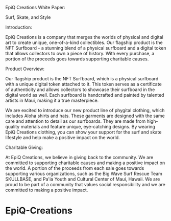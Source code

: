 EpiQ Creations White Paper: 

Surf, Skate, and Style

Introduction:

EpiQ Creations is a company that merges the worlds of physical and digital art to create unique, one-of-a-kind collectibles. Our flagship product is the NFT Surfboard - a stunning blend of a physical surfboard and a digital token that allows collectors to own a piece of history. With every purchase, a portion of the proceeds goes towards supporting charitable causes.

Product Overview:

Our flagship product is the NFT Surfboard, which is a physical surfboard with a unique digital token attached to it. This token serves as a certificate of authenticity and allows collectors to showcase their surfboard in the digital world as well. Each surfboard is handcrafted and painted by talented artists in Maui, making it a true masterpiece.

We are excited to introduce our new product line of phygital clothing, which includes Aloha shirts and hats. These garments are designed with the same care and attention to detail as our surfboards. They are made from high-quality materials and feature unique, eye-catching designs. By wearing EpiQ Creations clothing, you can show your support for the surf and skate lifestyle and help make a positive impact on the world.

Charitable Giving:

At EpiQ Creations, we believe in giving back to the community. We are committed to supporting charitable causes and making a positive impact on the world. A portion of the proceeds from each sale goes towards supporting various organizations, such as the Big Wave Surf Rescue Team SKULLBASE, and Pa'ia Youth and Cultural Center of Maui, Hawaii. We are proud to be part of a community that values social responsibility and we are committed to making a positive impact. 

# EpiQ-Creations
